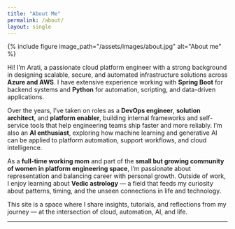 ```yaml
---
title: "About Me"
permalink: /about/
layout: single
---
```

{% include figure image_path="/assets/images/about.jpg" alt="About me" %}


Hi! I’m Arati, a passionate cloud platform engineer with a strong background in designing scalable, secure, and automated infrastructure solutions across **Azure and AWS**. I have extensive experience working with **Spring Boot** for backend systems and **Python** for automation, scripting, and data-driven applications.

Over the years, I’ve taken on roles as a **DevOps engineer**, **solution architect**, and **platform enabler**, building internal frameworks and self-service tools that help engineering teams ship faster and more reliably. I’m also an **AI enthusiast**, exploring how machine learning and generative AI can be applied to platform automation, support workflows, and cloud intelligence.

As a **full-time working mom** and part of the **small but growing community of women in platform engineering space**, I’m passionate about representation and balancing career with personal growth. Outside of work, I enjoy learning about **Vedic astrology** — a field that feeds my curiosity about patterns, timing, and the unseen connections in life and technology.

This site is a space where I share insights, tutorials, and reflections from my journey — at the intersection of cloud, automation, AI, and life.

---


